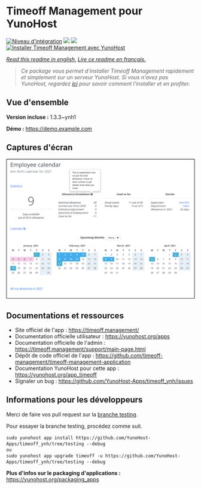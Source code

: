 # Timeoff Management pour YunoHost

[![Niveau d'intégration](https://dash.yunohost.org/integration/timeoff.svg)](https://dash.yunohost.org/appci/app/timeoff) ![](https://ci-apps.yunohost.org/ci/badges/timeoff.status.svg) ![](https://ci-apps.yunohost.org/ci/badges/timeoff.maintain.svg)  
[![Installer Timeoff Management avec YunoHost](https://install-app.yunohost.org/install-with-yunohost.svg)](https://install-app.yunohost.org/?app=timeoff)

*[Read this readme in english.](./README.md)*
*[Lire ce readme en français.](./README_fr.md)*

> *Ce package vous permet d'installer Timeoff Management rapidement et simplement sur un serveur YunoHost.
Si vous n'avez pas YunoHost, regardez [ici](https://yunohost.org/#/install) pour savoir comment l'installer et en profiter.*

## Vue d'ensemble



**Version incluse :** 1.3.3~ynh1

**Démo :** https://demo.example.com

## Captures d'écran

![](./doc/screenshots/smartmockups_kkjk5hh4-p-2000.png)

## Documentations et ressources

* Site officiel de l'app : https://timeoff.management/
* Documentation officielle utilisateur : https://yunohost.org/apps
* Documentation officielle de l'admin : https://timeoff.management/support/main-page.html
* Dépôt de code officiel de l'app : https://github.com/timeoff-management/timeoff-management-application
* Documentation YunoHost pour cette app : https://yunohost.org/app_timeoff
* Signaler un bug : https://github.com/YunoHost-Apps/timeoff_ynh/issues

## Informations pour les développeurs

Merci de faire vos pull request sur la [branche testing](https://github.com/YunoHost-Apps/timeoff_ynh/tree/testing).

Pour essayer la branche testing, procédez comme suit.
```
sudo yunohost app install https://github.com/YunoHost-Apps/timeoff_ynh/tree/testing --debug
ou
sudo yunohost app upgrade timeoff -u https://github.com/YunoHost-Apps/timeoff_ynh/tree/testing --debug
```

**Plus d'infos sur le packaging d'applications :** https://yunohost.org/packaging_apps
